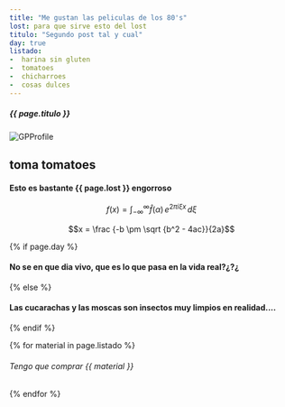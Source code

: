 ```yaml
---
title: "Me gustan las peliculas de los 80's"
lost: para que sirve esto del lost
titulo: "Segundo post tal y cual"
day: true
listado: 
-  harina sin gluten
-  tomatoes
-  chicharroes
-  cosas dulces
---
```


##### {{ page.titulo }}
![GPProfile](https://cdn.hobbyconsolas.com/sites/navi.axelspringer.es/public/styles/hc_1440x810/public/media/image/2014/02/287120-critica-cazafantasmas.jpg?itok=ban1uzlv)

<h2>toma tomatoes</h2>

#### Esto es bastante  {{ page.lost }} engorroso

$$f(x) = \int_{-\infty}^\infty \hat f(\alpha)\,e^{2 \pi i \xi x} \,d\xi$$

$$x = \frac {-b \pm \sqrt {b^2 - 4ac}}{2a}$$



{% if page.day %}
#### No se en que dia vivo, que es lo que pasa en la vida real?¿?¿
{% else %}
#### Las cucarachas y las moscas son insectos muy limpios en realidad....
{% endif %}

{% for material in page.listado %}
###### Tengo que comprar {{ material }}
{% endfor %}